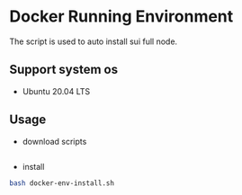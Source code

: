 # Docker Running Environment

The script is used to auto install sui full node.

## Support system os

* Ubuntu 20.04 LTS

## Usage

* download scripts

```bash
```

* install

```bash
bash docker-env-install.sh
```
